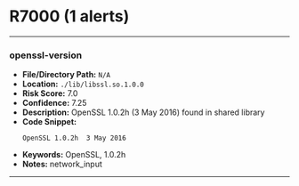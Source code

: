 # R7000 (1 alerts)

---

### openssl-version

- **File/Directory Path:** `N/A`
- **Location:** `./lib/libssl.so.1.0.0`
- **Risk Score:** 7.0
- **Confidence:** 7.25
- **Description:** OpenSSL 1.0.2h (3 May 2016) found in shared library
- **Code Snippet:**
  ```
  OpenSSL 1.0.2h  3 May 2016
  ```
- **Keywords:** OpenSSL, 1.0.2h
- **Notes:** network_input

---
